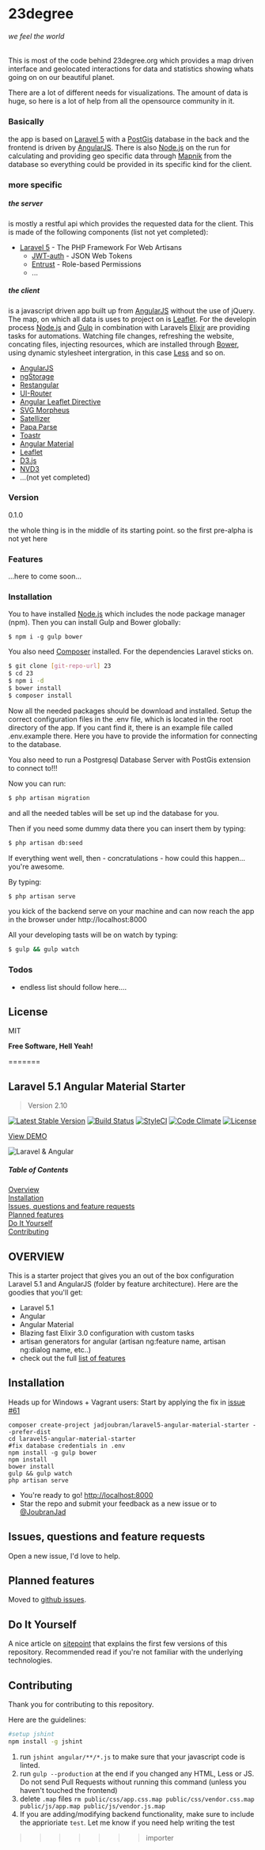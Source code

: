 # 23degree 
###### we feel the world

This is most of the code behind 23degree.org which provides a map driven interface and geolocated interactions for data and statistics showing whats going on on our beautiful planet.

There are a lot of different needs for visualizations. The amount of data is huge, so here is a lot of help from all the opensource community in it.

### Basically
the app is based on [Laravel 5] with a [PostGis] database in the back and the frontend is driven by [AngularJS]. There is also [Node.js] on the run for calculating and providing geo specific data through [Mapnik] from the database so everything could be provided in its specific kind for the client.

### more specific
##### the server
is mostly a restful api which provides the requested data for the client. This is made of the following components (list not yet completed):
* [Laravel 5] - The PHP Framework For Web Artisans
  - [JWT-auth] - JSON Web Tokens
  - [Entrust] - Role-based Permissions
  - ...

##### the client
is a javascript driven app built up from [AngularJS] without the use of jQuery. The map, on which all data is uses to project on is [Leaflet]. For the developin process [Node.js] and [Gulp] in combination with Laravels [Elixir] are providing tasks for automations. Watching file changes, refreshing the website, concating files, injecting resources, which are installed through [Bower], using dynamic stylesheet intergration, in this case [Less] and so on.

* [AngularJS]
* [ngStorage]
* [Restangular]
* [UI-Router]
* [Angular Leaflet Directive]
* [SVG Morpheus]
* [Satellizer]
* [Papa Parse]
* [Toastr]
* [Angular Material]
* [Leaflet]
* [D3.js]
* [NVD3]
* ...(not yet completed)

### Version
0.1.0

the whole thing is in the middle of its starting point. so the first pre-alpha is not yet here

### Features

...here to come soon...

### Installation

You to have installed [Node.js] which includes the node package manager (npm).
Then you can install Gulp and Bower globally:

```
$ npm i -g gulp bower
```

You also need [Composer] installed. For the dependencies Laravel sticks on.

```sh
$ git clone [git-repo-url] 23
$ cd 23
$ npm i -d
$ bower install
$ composer install
```

Now all the needed packages should be download and installed. Setup the correct configuration files in the .env file, which is located in the root directory of the app. If you cant find it, there is an example file called .env.example there. Here you have to provide the information for connecting to the database.

You also need to run a Postgresql Database Server with PostGis extension to connect to!!!

Now you can run:

```sh
$ php artisan migration
```
and all the needed tables will be set up ind the database for you.

Then if you need some dummy data there you can insert them by typing:
```sh
$ php artisan db:seed
```

If everything went well, then - concratulations - how could this happen... you're awesome.

By typing:

```sh
$ php artisan serve
```
you kick of the backend serve on your machine and can now reach the app in the browser under http://localhost:8000

All your developing tasts will be on watch by typing:
```sh
$ gulp && gulp watch
```

### Todos

 - endless list should follow here....

License
----

MIT


**Free Software, Hell Yeah!**

[//]: # (These are reference links used in the body of this note and get stripped out when the markdown processor does it's job. There is no need to format nicely because it shouldn't be seen. Thanks SO - http://stackoverflow.com/questions/4823468/store-comments-in-markdown-syntax)

   [git-repo-url]: https://github.com/magnolo/23.git
   [node.js]: <http://nodejs.org>
   [AngularJS]: <http://angularjs.org>
   [Leaflet]: http://leafletjs.com/
   [Composer]: https://getcomposer.org/
   [Laravel 5]: http://laravel.com/
   [Elixir]: http://laravel.com/docs/5.0/elixir
   [Less]: http://lesscss.org/
   [jwt-auth]: https://github.com/tymondesigns/jwt-auth
   [Entrust]: https://github.com/Zizaco/entrust
   [PostGis]: http://postgis.net/
   [D3.js]: http://d3js.org/
   [NVD3]: http://nvd3.org/
   [Toastr]: https://github.com/Foxandxss/angular-toastr
   [Papa Parse]: http://papaparse.com/
   [Satellizer]: https://github.com/sahat/satellizer
   [SVG Morpheus]: https://alexk111.github.io/SVG-Morpheus/
   [Angular Leaflet Directive]:https://github.com/tombatossals/angular-leaflet-directive
   [Angular Material]: https://material.angularjs.org/latest/
   [UI-Router]: https://github.com/angular-ui/ui-router
   [Restangular]: https://github.com/mgonto/restangular
   [ngStorage]: https://github.com/mgonto/restangular
   [Mapnik]: http://mapnik.org/
   [Node.js]: https://nodejs.org/en/
   [Gulp]: <http://gulpjs.com>
   [Bower]: http://bower.io/



=======
## Laravel 5.1 Angular Material Starter
> Version 2.10

[![Latest Stable Version](https://poser.pugx.org/jadjoubran/laravel5-angular-material-starter/v/stable)](https://packagist.org/packages/jadjoubran/laravel5-angular-material-starter)
[![Build Status](https://travis-ci.org/jadjoubran/laravel5-angular-material-starter.svg?branch=master)](https://travis-ci.org/jadjoubran/laravel5-angular-material-starter)
[![StyleCI](https://styleci.io/repos/34944760/shield)](https://styleci.io/repos/34944760)
[![Code Climate](https://codeclimate.com/github/jadjoubran/laravel5-angular-material-starter/badges/gpa.svg)](https://codeclimate.com/github/jadjoubran/laravel5-angular-material-starter)
[![License](https://poser.pugx.org/jadjoubran/laravel5-angular-material-starter/license)](https://packagist.org/packages/jadjoubran/laravel5-angular-material-starter)

<a href="https://infinite-dusk-3948.herokuapp.com/" target="_blank">View DEMO</a>

![Laravel & Angular](https://i.imgur.com/ZbLzOPP.jpg)


##### Table of Contents
[Overview](#overview)  
[Installation](#installation)  
[Issues, questions and feature requests](#issues)  
[Planned features](#planned_features)  
[Do It Yourself](#DIY)  
[Contributing](#contributing)

<a name="overview"></a>
## OVERVIEW
This is a starter project that gives you an out of the box configuration Laravel 5.1 and AngularJS (folder by feature architecture).
Here are the goodies that you'll get:

* Laravel 5.1
* Angular
* Angular Material
* Blazing fast Elixir 3.0 configuration with custom tasks
* artisan generators for angular (artisan ng:feature name, artisan ng:dialog name, etc..)
* check out the full <a href="http://laravel-ng-material.elasticbeanstalk.com/#/" target="_blank">list of features</a>


<a name="installation"></a>
## Installation


Heads up for Windows + Vagrant users: Start by applying the fix in [issue #61](https://github.com/jadjoubran/laravel5-angular-material-starter/issues/61#issuecomment-145564131)

    composer create-project jadjoubran/laravel5-angular-material-starter --prefer-dist
    cd laravel5-angular-material-starter
    #fix database credentials in .env
    npm install -g gulp bower
    npm install
    bower install
    gulp && gulp watch
    php artisan serve
* You're ready to go! <a href="http://localhost:8000" target="_blank">http://localhost:8000</a>
* Star the repo and submit your feedback as a new issue or to <a href="https://twitter.com/joubranjad" target="_blank">@JoubranJad</a>

<a name="issues"></a>
## Issues, questions and feature requests
Open a new issue, I'd love to help.


<a name="planned_features"></a>
## Planned features

Moved to [github issues](https://github.com/jadjoubran/laravel5-angular-material-starter/issues/).

<a name="DIY"></a>
## Do It Yourself

A nice article on <a href="http://www.sitepoint.com/flexible-and-easily-maintainable-laravel-angular-material-apps/" target="_blank">sitepoint</a> that explains the first few versions of this repository. Recommended read if you're not familiar with the underlying technologies.

<a name="contributing"></a>
## Contributing

Thank you for contributing to this repository.

Here are the guidelines:

```bash
#setup jshint
npm install -g jshint
```

1. run `jshint angular/**/*.js` to make sure that your javascript code is linted.
2. run `gulp --production` at the end if you changed any HTML, Less or JS. Do not send Pull Requests without running this command (unless you haven't touched the frontend)
3. delete `.map` files `rm public/css/app.css.map public/css/vendor.css.map public/js/app.map public/js/vendor.js.map`
4. If you are adding/modifying backend functionality, make sure to include the apprioriate `test`. Let me know if you need help writing the test

>>>>>>> importer

